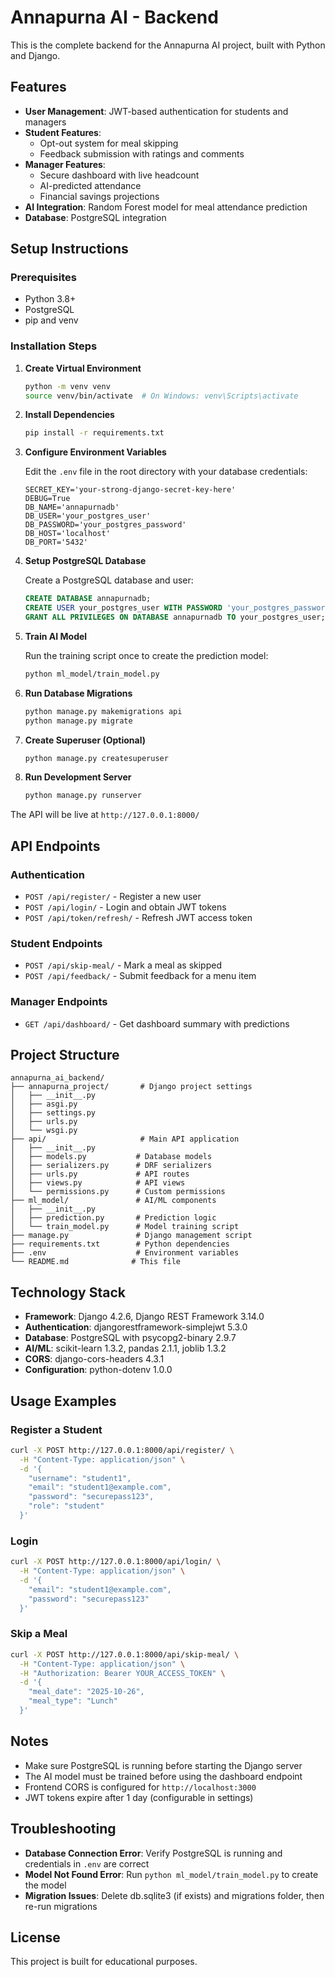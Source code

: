 # Annapurna AI - Backend

This is the complete backend for the Annapurna AI project, built with Python and Django.

## Features

- **User Management**: JWT-based authentication for students and managers
- **Student Features**: 
  - Opt-out system for meal skipping
  - Feedback submission with ratings and comments
- **Manager Features**: 
  - Secure dashboard with live headcount
  - AI-predicted attendance
  - Financial savings projections
- **AI Integration**: Random Forest model for meal attendance prediction
- **Database**: PostgreSQL integration

## Setup Instructions

### Prerequisites

- Python 3.8+
- PostgreSQL
- pip and venv

### Installation Steps

1. **Create Virtual Environment**
   ```bash
   python -m venv venv
   source venv/bin/activate  # On Windows: venv\Scripts\activate
   ```

2. **Install Dependencies**
   ```bash
   pip install -r requirements.txt
   ```

3. **Configure Environment Variables**

   Edit the `.env` file in the root directory with your database credentials:
   ```
   SECRET_KEY='your-strong-django-secret-key-here'
   DEBUG=True
   DB_NAME='annapurnadb'
   DB_USER='your_postgres_user'
   DB_PASSWORD='your_postgres_password'
   DB_HOST='localhost'
   DB_PORT='5432'
   ```

4. **Setup PostgreSQL Database**

   Create a PostgreSQL database and user:
   ```sql
   CREATE DATABASE annapurnadb;
   CREATE USER your_postgres_user WITH PASSWORD 'your_postgres_password';
   GRANT ALL PRIVILEGES ON DATABASE annapurnadb TO your_postgres_user;
   ```

5. **Train AI Model**

   Run the training script once to create the prediction model:
   ```bash
   python ml_model/train_model.py
   ```

6. **Run Database Migrations**
   ```bash
   python manage.py makemigrations api
   python manage.py migrate
   ```

7. **Create Superuser (Optional)**
   ```bash
   python manage.py createsuperuser
   ```

8. **Run Development Server**
   ```bash
   python manage.py runserver
   ```

The API will be live at `http://127.0.0.1:8000/`

## API Endpoints

### Authentication
- `POST /api/register/` - Register a new user
- `POST /api/login/` - Login and obtain JWT tokens
- `POST /api/token/refresh/` - Refresh JWT access token

### Student Endpoints
- `POST /api/skip-meal/` - Mark a meal as skipped
- `POST /api/feedback/` - Submit feedback for a menu item

### Manager Endpoints
- `GET /api/dashboard/` - Get dashboard summary with predictions

## Project Structure

```
annapurna_ai_backend/
├── annapurna_project/       # Django project settings
│   ├── __init__.py
│   ├── asgi.py
│   ├── settings.py
│   ├── urls.py
│   └── wsgi.py
├── api/                     # Main API application
│   ├── __init__.py
│   ├── models.py           # Database models
│   ├── serializers.py      # DRF serializers
│   ├── urls.py             # API routes
│   ├── views.py            # API views
│   └── permissions.py      # Custom permissions
├── ml_model/               # AI/ML components
│   ├── __init__.py
│   ├── prediction.py       # Prediction logic
│   └── train_model.py      # Model training script
├── manage.py               # Django management script
├── requirements.txt        # Python dependencies
├── .env                    # Environment variables
└── README.md              # This file
```

## Technology Stack

- **Framework**: Django 4.2.6, Django REST Framework 3.14.0
- **Authentication**: djangorestframework-simplejwt 5.3.0
- **Database**: PostgreSQL with psycopg2-binary 2.9.7
- **AI/ML**: scikit-learn 1.3.2, pandas 2.1.1, joblib 1.3.2
- **CORS**: django-cors-headers 4.3.1
- **Configuration**: python-dotenv 1.0.0

## Usage Examples

### Register a Student
```bash
curl -X POST http://127.0.0.1:8000/api/register/ \
  -H "Content-Type: application/json" \
  -d '{
    "username": "student1",
    "email": "student1@example.com",
    "password": "securepass123",
    "role": "student"
  }'
```

### Login
```bash
curl -X POST http://127.0.0.1:8000/api/login/ \
  -H "Content-Type: application/json" \
  -d '{
    "email": "student1@example.com",
    "password": "securepass123"
  }'
```

### Skip a Meal
```bash
curl -X POST http://127.0.0.1:8000/api/skip-meal/ \
  -H "Content-Type: application/json" \
  -H "Authorization: Bearer YOUR_ACCESS_TOKEN" \
  -d '{
    "meal_date": "2025-10-26",
    "meal_type": "Lunch"
  }'
```

## Notes

- Make sure PostgreSQL is running before starting the Django server
- The AI model must be trained before using the dashboard endpoint
- Frontend CORS is configured for `http://localhost:3000`
- JWT tokens expire after 1 day (configurable in settings)

## Troubleshooting

- **Database Connection Error**: Verify PostgreSQL is running and credentials in `.env` are correct
- **Model Not Found Error**: Run `python ml_model/train_model.py` to create the model
- **Migration Issues**: Delete db.sqlite3 (if exists) and migrations folder, then re-run migrations

## License

This project is built for educational purposes.
